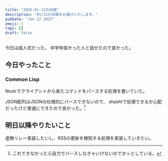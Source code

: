 ```yaml
---
title: "2025-01-12の日報"
description: "01/12の日報をお届けいたします。"
pubDate: "Jan 12 2025"
emoji: 🦊
tags: []
draft: false
---
```


今日は成人式だった。 中学仲良かった人と話せたので良かった。

## 今日やったこと

### Common Lisp

Nostrでクライアントから来たコマンドをパースする処理を書いていた。

JSON配列はJSONの仕様的にパースできないので、
shashtで処理できるか心配だったけど普通にできたので良かった。[^1]

## 明日以降やりたいこと

虚無リレー実装したいし、RSSの更新を検知する処理を実装していきたい。

[^1]: これできなかったら自力でパースしなきゃいけないのでホッとしている。
